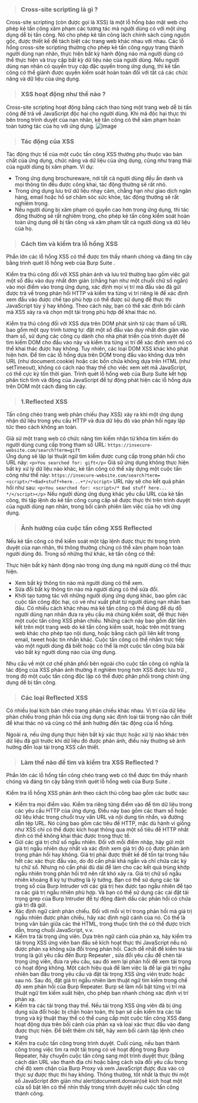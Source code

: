> ### Cross-site scripting là gì ?
Cross-site scripting (còn được gọi là XSS) là một lỗ hổng bảo mật web cho phép kẻ tấn công xâm phạm các tương tác mà người dùng có với một ứng dụng dễ bị tấn công. Nó cho phép kẻ tấn công lách chính sách cùng nguồn gốc, được thiết kế để tách biệt các trang web khác nhau với nhau. Các lỗ hổng cross-site scripting thường cho phép kẻ tấn công ngụy trang thành người dùng nạn nhân, thực hiện bất kỳ hành động nào mà người dùng có thể thực hiện và truy cập bất kỳ dữ liệu nào của người dùng. Nếu người dùng nạn nhân có quyền truy cập đặc quyền trong ứng dụng, thì kẻ tấn công có thể giành được quyền kiểm soát hoàn toàn đối với tất cả các chức năng và dữ liệu của ứng dụng.
> ### XSS hoạt động như thế nào ?
Cross-site scripting hoạt động bằng cách thao túng một trang web dễ bị tấn công để trả về JavaScript độc hại cho người dùng. Khi mã độc hại thực thi bên trong trình duyệt của nạn nhân, kẻ tấn công có thể xâm phạm hoàn toàn tương tác của họ với ứng dụng.
![image](https://github.com/user-attachments/assets/23227aa5-420c-451d-be6b-f482c89f9b45)
> ### Tác động của XSS
Tác động thực tế của một cuộc tấn công XSS thường phụ thuộc vào bản chất của ứng dụng, chức năng và dữ liệu của ứng dụng, cũng như trạng thái của người dùng bị xâm phạm. Ví dụ:

* Trong ứng dụng brochureware, nơi tất cả người dùng đều ẩn danh và mọi thông tin đều được công khai, tác động thường sẽ rất nhỏ.
* Trong ứng dụng lưu trữ dữ liệu nhạy cảm, chẳng hạn như giao dịch ngân hàng, email hoặc hồ sơ chăm sóc sức khỏe, tác động thường sẽ rất nghiêm trọng.
* Nếu người dùng bị xâm phạm có quyền cao hơn trong ứng dụng, thì tác động thường sẽ rất nghiêm trọng, cho phép kẻ tấn công kiểm soát hoàn toàn ứng dụng 
  dễ bị tấn công và xâm phạm tất cả người dùng và dữ liệu của họ.
> ### Cách tìm và kiểm tra lỗ hổng XSS
Phần lớn các lỗ hổng XSS có thể được tìm thấy nhanh chóng và đáng tin cậy bằng trình quét lỗ hổng web của Burp Suite .

Kiểm tra thủ công đối với XSS phản ánh và lưu trữ thường bao gồm việc gửi một số đầu vào duy nhất đơn giản (chẳng hạn như một chuỗi chữ số ngắn) vào mọi điểm vào trong ứng dụng, xác định mọi vị trí mà đầu vào đã gửi được trả về trong phản hồi HTTP và kiểm tra từng vị trí riêng lẻ để xác định xem đầu vào được chế tạo phù hợp có thể được sử dụng để thực thi JavaScript tùy ý hay không. Theo cách này, bạn có thể xác định bối cảnh mà XSS xảy ra và chọn một tải trọng phù hợp để khai thác nó.

Kiểm tra thủ công đối với XSS dựa trên DOM phát sinh từ các tham số URL bao gồm một quy trình tương tự: đặt một số đầu vào duy nhất đơn giản vào tham số, sử dụng các công cụ dành cho nhà phát triển của trình duyệt để tìm kiếm DOM cho đầu vào này và kiểm tra từng vị trí để xác định xem nó có thể khai thác được hay không. Tuy nhiên, các loại DOM XSS khác khó phát hiện hơn. Để tìm các lỗ hổng dựa trên DOM trong đầu vào không dựa trên URL (như document.cookie) hoặc các bồn chứa không dựa trên HTML (như setTimeout), không có cách nào thay thế cho việc xem xét mã JavaScript, có thể cực kỳ tốn thời gian. Trình quét lỗ hổng web của Burp Suite kết hợp phân tích tĩnh và động của JavaScript để tự động phát hiện các lỗ hổng dựa trên DOM một cách đáng tin cậy.  
> ### 1.Reflected XSS
Tấn công chéo trang web phản chiếu (hay XSS) xảy ra khi một ứng dụng nhận dữ liệu trong yêu cầu HTTP và đưa dữ liệu đó vào phản hồi ngay lập tức theo cách không an toàn.

Giả sử một trang web có chức năng tìm kiếm nhận từ khóa tìm kiếm do người dùng cung cấp trong tham số URL:
`https://insecure-website.com/search?term=gift`  
Ứng dụng sẽ lặp lại thuật ngữ tìm kiếm được cung cấp trong phản hồi cho URL này:
`<p>You searched for: gift</p>`
Giả sử ứng dụng không thực hiện bất kỳ xử lý dữ liệu nào khác, kẻ tấn công có thể xây dựng một cuộc tấn công như thế này:
`https://insecure-website.com/search?term=<script>/*+Bad+stuff+here...+*/</script>`
URL này sẽ cho kết quả phản hồi như sau:
`<p>You searched for: <script>/* Bad stuff here... */</script></p>`
Nếu người dùng ứng dụng khác yêu cầu URL của kẻ tấn công, thì tập lệnh do kẻ tấn công cung cấp sẽ được thực thi trên trình duyệt của người dùng nạn nhân, trong bối cảnh phiên làm việc của họ với ứng dụng.  
> ### Ảnh hưởng của cuộc tấn công XSS Reflected
Nếu kẻ tấn công có thể kiểm soát một tập lệnh được thực thi trong trình duyệt của nạn nhân, thì thông thường chúng có thể xâm phạm hoàn toàn người dùng đó. Trong số những thứ khác, kẻ tấn công có thể:

Thực hiện bất kỳ hành động nào trong ứng dụng mà người dùng có thể thực hiện.
* Xem bất kỳ thông tin nào mà người dùng có thể xem.
* Sửa đổi bất kỳ thông tin nào mà người dùng có thể sửa đổi.
* Khởi tạo tương tác với những người dùng ứng dụng khác, bao gồm các cuộc tấn công độc hại, có vẻ như xuất phát từ người dùng nạn nhân ban đầu.
Có nhiều cách khác nhau mà kẻ tấn công có thể dùng để dụ dỗ người dùng nạn nhân đưa ra yêu cầu mà chúng kiểm soát, để thực hiện một cuộc tấn công XSS phản chiếu. Những cách này bao gồm đặt liên kết trên một trang web do kẻ tấn công kiểm soát, hoặc trên một trang web khác cho phép tạo nội dung, hoặc bằng cách gửi liên kết trong email, tweet hoặc tin nhắn khác. Cuộc tấn công có thể nhắm trực tiếp vào một người dùng đã biết hoặc có thể là một cuộc tấn công bừa bãi vào bất kỳ người dùng nào của ứng dụng.

Nhu cầu về một cơ chế phân phối bên ngoài cho cuộc tấn công có nghĩa là tác động của XSS phản ánh thường ít nghiêm trọng hơn XSS được lưu trữ , trong đó một cuộc tấn công độc lập có thể được phân phối trong chính ứng dụng dễ bị tấn công.
> ### Các loại Reflected XSS
Có nhiều loại kịch bản chéo trang phản chiếu khác nhau. Vị trí của dữ liệu phản chiếu trong phản hồi của ứng dụng xác định loại tải trọng nào cần thiết để khai thác nó và cũng có thể ảnh hưởng đến tác động của lỗ hổng.

Ngoài ra, nếu ứng dụng thực hiện bất kỳ xác thực hoặc xử lý nào khác trên dữ liệu đã gửi trước khi dữ liệu đó được phản ánh, điều này thường sẽ ảnh hưởng đến loại tải trọng XSS cần thiết.
> ### Làm thế nào để tìm và kiểm tra XSS Reflected ?
Phần lớn các lỗ hổng tấn công chéo trang web có thể được tìm thấy nhanh chóng và đáng tin cậy bằng trình quét lỗ hổng web của Burp Suite .

Kiểm tra lỗ hổng XSS phản ánh theo cách thủ công bao gồm các bước sau:

* Kiểm tra mọi điểm vào. Kiểm tra riêng từng điểm vào để tìm dữ liệu trong các yêu cầu HTTP của ứng dụng. Điều này bao gồm các tham số hoặc dữ liệu khác trong chuỗi truy vấn URL và nội dung tin nhắn, và đường dẫn tệp URL. Nó cũng bao gồm các tiêu đề HTTP, mặc dù hành vi giống như XSS chỉ có thể được kích hoạt thông qua một số tiêu đề HTTP nhất định có thể không khai thác được trong thực tế.
* Gửi các giá trị chữ số ngẫu nhiên. Đối với mỗi điểm nhập, hãy gửi một giá trị ngẫu nhiên duy nhất và xác định xem giá trị đó có được phản ánh trong phản hồi hay không. Giá trị phải được thiết kế để tồn tại trong hầu hết các xác thực đầu vào, do đó cần phải khá ngắn và chỉ chứa các ký tự chữ số. Nhưng nó cần phải đủ dài để làm cho các kết quả trùng khớp ngẫu nhiên trong phản hồi trở nên rất khó xảy ra. Giá trị chữ số ngẫu nhiên khoảng 8 ký tự thường là lý tưởng. Bạn có thể sử dụng các tải trọng số của Burp Intruder với các giá trị hex được tạo ngẫu nhiên để tạo ra các giá trị ngẫu nhiên phù hợp. Và bạn có thể sử dụng các cài đặt tải trọng grep của Burp Intruder để tự động đánh dấu các phản hồi có chứa giá trị đã gửi.
* Xác định ngữ cảnh phản chiếu. Đối với mỗi vị trí trong phản hồi mà giá trị ngẫu nhiên được phản chiếu, hãy xác định ngữ cảnh của nó. Có thể là trong văn bản giữa các thẻ HTML, trong thuộc tính thẻ có thể được trích dẫn, trong chuỗi JavaScript, v.v.
* Kiểm tra tải trọng ứng viên. Dựa trên ngữ cảnh của phản xạ, hãy kiểm tra tải trọng XSS ứng viên ban đầu sẽ kích hoạt thực thi JavaScript nếu nó được phản xạ không sửa đổi trong phản hồi. Cách dễ nhất để kiểm tra tải trọng là gửi yêu cầu đến Burp Repeater , sửa đổi yêu cầu để chèn tải trọng ứng viên, đưa ra yêu cầu, sau đó xem lại phản hồi để xem tải trọng có hoạt động không. Một cách hiệu quả để làm việc là để lại giá trị ngẫu nhiên ban đầu trong yêu cầu và đặt tải trọng XSS ứng viên trước hoặc sau nó. Sau đó, đặt giá trị ngẫu nhiên làm thuật ngữ tìm kiếm trong chế độ xem phản hồi của Burp Repeater. Burp sẽ làm nổi bật từng vị trí mà thuật ngữ tìm kiếm xuất hiện, cho phép bạn nhanh chóng xác định vị trí phản xạ.
* Kiểm tra các tải trọng thay thế. Nếu tải trọng XSS ứng viên đã bị ứng dụng sửa đổi hoặc bị chặn hoàn toàn, thì bạn sẽ cần kiểm tra các tải trọng và kỹ thuật thay thế có thể cung cấp một cuộc tấn công XSS đang hoạt động dựa trên bối cảnh của phản xạ và loại xác thực đầu vào đang được thực hiện. Để biết thêm chi tiết, hãy xem bối cảnh tập lệnh chéo trang
* Kiểm tra cuộc tấn công trong trình duyệt. Cuối cùng, nếu bạn thành công trong việc tìm ra một tải trọng có vẻ hoạt động trong Burp Repeater, hãy chuyển cuộc tấn công sang một trình duyệt thực (bằng cách dán URL vào thanh địa chỉ hoặc bằng cách sửa đổi yêu cầu trong chế độ xem chặn của Burp Proxy và xem JavaScript được đưa vào có thực sự được thực thi hay không. Thông thường, tốt nhất là thực thi một số JavaScript đơn giản như alert(document.domain)sẽ kích hoạt một cửa sổ bật lên có thể nhìn thấy trong trình duyệt nếu cuộc tấn công thành công.
